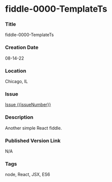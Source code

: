 fiddle-0000-TemplateTs
======


### Title

fiddle-0000-TemplateTs


### Creation Date

08-14-22


### Location

Chicago, IL


### Issue

[Issue {{issueNumber}}](https://github.com/bradyhouse/house/issues/{{issueNumber}})


### Description

Another simple React fiddle.


### Published Version Link

N/A


### Tags

node, React, JSX, ES6
